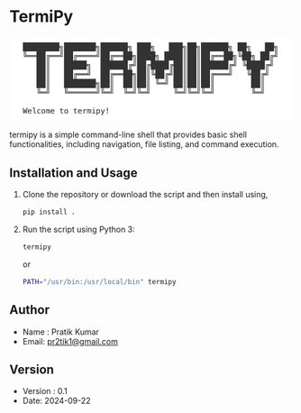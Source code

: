 # TermiPy
![logo](assets/termipy.png)

termipy is a simple command-line shell that provides basic shell functionalities, including navigation, file listing, and command execution.

## Installation and Usage
1. Clone the repository or download the script and then install using,

   ```bash
   pip install .
   ```

2. Run the script using Python 3:

   ```bash
   termipy
   ```

   or 

   ```bash
   PATH="/usr/bin:/usr/local/bin" termipy
   ```

## Author
- Name : Pratik Kumar  
- Email: pr2tik1@gmail.com

## Version
- Version : 0.1
- Date: 2024-09-22
